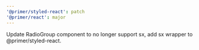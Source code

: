 ```yaml
---
'@primer/styled-react': patch
'@primer/react': major
---
```


Update RadioGroup component to no longer support sx, add sx wrapper to @primer/styled-react.

